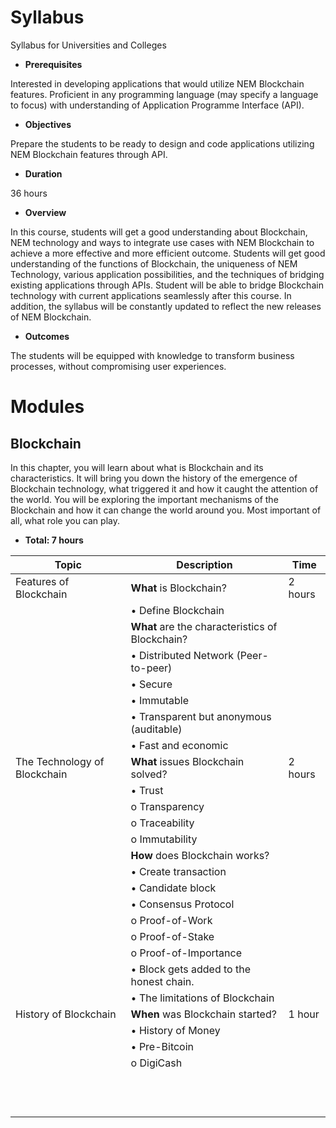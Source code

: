 # Syllabus
Syllabus for Universities and Colleges

* **Prerequisites**

Interested in developing applications that would utilize NEM Blockchain features. Proficient in any programming language (may specify a language to focus) with understanding of Application Programme Interface (API).

* **Objectives**

Prepare the students to be ready to design and code applications utilizing NEM Blockchain features through API. 

* **Duration**

36 hours

* **Overview**

In this course, students will get a good understanding about Blockchain, NEM technology and ways to integrate use cases with NEM Blockchain to achieve a more effective and more efficient outcome. Students will get good understanding of the functions of Blockchain, the uniqueness of NEM Technology, various application possibilities, and the techniques of bridging existing applications through APIs. Student will be able to bridge Blockchain technology with current applications seamlessly after this course. In addition, the syllabus will be constantly updated to reflect the new releases of NEM Blockchain.

* **Outcomes**

The students will be equipped with knowledge to transform business processes, without compromising user experiences. 

# Modules

## Blockchain
In this chapter, you will learn about what is Blockchain and its characteristics. It will bring you down the history of the emergence of Blockchain technology, what triggered it and how it caught the attention of the world. You will be exploring the important mechanisms of the Blockchain and how it can change the world around you. Most important of all, what role you can play. 
* **Total: 7 hours**

|Topic   |Description  |Time  |
|---|---|---|
| Features of Blockchain |**What** is Blockchain?  |2 hours  |
|  |•	Define Blockchain  |  |
|  |**What** are the characteristics of Blockchain?  |  |
|  |•	Distributed Network (Peer-to-peer)  |  |
|  |•	Secure  |  |
|  |•	Immutable|  |
|  |•	Transparent but anonymous (auditable)  |  |
|  |•	Fast and economic  |  |
|The Technology of Blockchain  |**What** issues Blockchain solved?  |2 hours  |
|  |•	Trust  |  |
|  | o	Transparency |  |
|  | o	Traceability |  |
|  | o	Immutability |  |
|  |**How** does Blockchain works? |  |
|  |• Create transaction  |  |
|  |• Candidate block  |  |
|  |• Consensus Protocol  |  |
|  |  o Proof-of-Work|  |
|  |  o Proof-of-Stake|  |
|  |  o Proof-of-Importance|  |
|  |• Block gets added to the honest chain.  |  |
|  |• The limitations of Blockchain  |  |
|History of Blockchain  |**When** was Blockchain started?  |1 hour  |
|  |• History of Money  |  |
|  |• Pre-Bitcoin  |  |
|  |  o DigiCash|  |
|  |  |  |
|  |  |  |
|  |  |  |
|  |  |  |
|  |  |  |
|  |  |  |
|  |  |  |
|  |  |  |
|  |  |  |
|  |  |  |
|  |  |  |
|  |  |  |